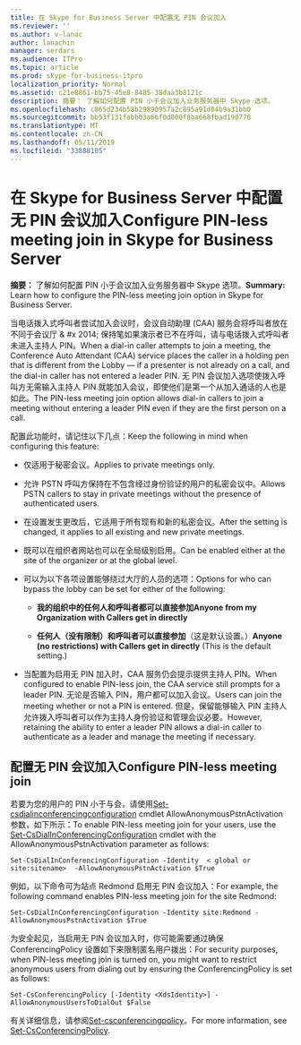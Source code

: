 ```yaml
---
title: 在 Skype for Business Server 中配置无 PIN 会议加入
ms.reviewer: ''
ms.author: v-lanac
author: lanachin
manager: serdars
ms.audience: ITPro
ms.topic: article
ms.prod: skype-for-business-itpro
localization_priority: Normal
ms.assetid: c21e8861-bb75-45e8-8485-38daa3b8121c
description: 摘要： 了解如何配置 PIN 小于会议加入业务服务器中 Skype 选项。
ms.openlocfilehash: c865d234b58b29890957a2c895a91d84b9a31bb0
ms.sourcegitcommit: bb53f131fabb03a66f0d000f8ba668fbad190778
ms.translationtype: MT
ms.contentlocale: zh-CN
ms.lasthandoff: 05/11/2019
ms.locfileid: "33888105"
---
```

# <a name="configure-pin-less-meeting-join-in-skype-for-business-server"></a><span data-ttu-id="59040-103">在 Skype for Business Server 中配置无 PIN 会议加入</span><span class="sxs-lookup"><span data-stu-id="59040-103">Configure PIN-less meeting join in Skype for Business Server</span></span>
 
<span data-ttu-id="59040-104">**摘要：** 了解如何配置 PIN 小于会议加入业务服务器中 Skype 选项。</span><span class="sxs-lookup"><span data-stu-id="59040-104">**Summary:** Learn how to configure the PIN-less meeting join option in Skype for Business Server.</span></span>
  
<span data-ttu-id="59040-105">当电话拨入式呼叫者尝试加入会议时，会议自动助理 (CAA) 服务会将呼叫者放在不同于会议厅 & #x 2014; 保持笔如果演示者已不在呼叫，请与电话拨入式呼叫者未进入主持人 PIN。</span><span class="sxs-lookup"><span data-stu-id="59040-105">When a dial-in caller attempts to join a meeting, the Conference Auto Attendant (CAA) service places the caller in a holding pen that is different from the Lobby &#x2014; if a presenter is not already on a call, and the dial-in caller has not entered a leader PIN.</span></span> <span data-ttu-id="59040-106">无 PIN 会议加入选项使拨入呼叫方无需输入主持人 PIN 就能加入会议，即使他们是第一个从加入通话的人也是如此。</span><span class="sxs-lookup"><span data-stu-id="59040-106">The PIN-less meeting join option allows dial-in callers to join a meeting without entering a leader PIN even if they are the first person on a call.</span></span> 
  
<span data-ttu-id="59040-107">配置此功能时，请记住以下几点：</span><span class="sxs-lookup"><span data-stu-id="59040-107">Keep the following in mind when configuring this feature:</span></span>
  
- <span data-ttu-id="59040-108">仅适用于秘密会议。</span><span class="sxs-lookup"><span data-stu-id="59040-108">Applies to private meetings only.</span></span>
    
- <span data-ttu-id="59040-109">允许 PSTN 呼叫方保持在不包含经过身份验证的用户的私密会议中。</span><span class="sxs-lookup"><span data-stu-id="59040-109">Allows PSTN callers to stay in private meetings without the presence of authenticated users.</span></span>
    
- <span data-ttu-id="59040-110">在设置发生更改后，它适用于所有现有和新的私密会议。</span><span class="sxs-lookup"><span data-stu-id="59040-110">After the setting is changed, it applies to all existing and new private meetings.</span></span>
    
- <span data-ttu-id="59040-111">既可以在组织者网站也可以在全局级别启用。</span><span class="sxs-lookup"><span data-stu-id="59040-111">Can be enabled either at the site of the organizer or at the global level.</span></span>
    
- <span data-ttu-id="59040-112">可以为以下各项设置能够绕过大厅的人员的选项：</span><span class="sxs-lookup"><span data-stu-id="59040-112">Options for who can bypass the lobby can be set for either of the following:</span></span> 
    
  - <span data-ttu-id="59040-113">**我的组织中的任何人和呼叫者都可以直接参加**</span><span class="sxs-lookup"><span data-stu-id="59040-113">**Anyone from my Organization with Callers get in directly**</span></span>
    
  - <span data-ttu-id="59040-114">**任何人（没有限制）和呼叫者可以直接参加**（这是默认设置。）</span><span class="sxs-lookup"><span data-stu-id="59040-114">**Anyone (no restrictions) with Callers get in directly** (This is the default setting.)</span></span>
    
- <span data-ttu-id="59040-115">当配置为启用无 PIN 加入时，CAA 服务仍会提示提供主持人 PIN。</span><span class="sxs-lookup"><span data-stu-id="59040-115">When configured to enable PIN-less join, the CAA service still prompts for a leader PIN.</span></span> <span data-ttu-id="59040-116">无论是否输入 PIN，用户都可以加入会议。</span><span class="sxs-lookup"><span data-stu-id="59040-116">Users can join the meeting whether or not a PIN is entered.</span></span> <span data-ttu-id="59040-117">但是，保留能够输入 PIN 主持人允许拨入呼叫者可以作为主持人身份验证和管理会议必要。</span><span class="sxs-lookup"><span data-stu-id="59040-117">However, retaining the ability to enter a leader PIN allows a dial-in caller to authenticate as a leader and manage the meeting if necessary.</span></span>
    
## <a name="configure-pin-less-meeting-join"></a><span data-ttu-id="59040-118">配置无 PIN 会议加入</span><span class="sxs-lookup"><span data-stu-id="59040-118">Configure PIN-less meeting join</span></span>

<span data-ttu-id="59040-119">若要为您的用户的 PIN 小于与会，请使用[Set-csdialinconferencingconfiguration](https://docs.microsoft.com/powershell/module/skype/set-csdialinconferencingconfiguration?view=skype-ps) cmdlet AllowAnonymousPstnActivation 参数，如下所示：</span><span class="sxs-lookup"><span data-stu-id="59040-119">To enable PIN-less meeting join for your users, use the [Set-CsDialInConferencingConfiguration](https://docs.microsoft.com/powershell/module/skype/set-csdialinconferencingconfiguration?view=skype-ps) cmdlet with the AllowAnonymousPstnActivation parameter as follows:</span></span>
  
```
Set-CsDialInConferencingConfiguration -Identity  < global or site:sitename>  -AllowAnonymousPstnActivation $True
```

<span data-ttu-id="59040-120">例如，以下命令可为站点 Redmond 启用无 PIN 会议加入：</span><span class="sxs-lookup"><span data-stu-id="59040-120">For example, the following command enables PIN-less meeting join for the site Redmond:</span></span>
  
```
Set-CsDialInConferencingConfiguration -Identity site:Redmond -AllowAnonymousPstnActivation $True
```

<span data-ttu-id="59040-121">为安全起见，当启用无 PIN 会议加入时，你可能需要通过确保 ConferencingPolicy 设置如下来限制匿名用户拨出：</span><span class="sxs-lookup"><span data-stu-id="59040-121">For security purposes, when PIN-less meeting join is turned on, you might want to restrict anonymous users from dialing out by ensuring the ConferencingPolicy is set as follows:</span></span>
  
```
Set-CsConferencingPolicy [-Identity <XdsIdentity>] -AllowAnonymousUsersToDialOut $False
```

<span data-ttu-id="59040-122">有关详细信息，请参阅[Set-csconferencingpolicy](https://docs.microsoft.com/powershell/module/skype/set-csconferencingpolicy?view=skype-ps)。</span><span class="sxs-lookup"><span data-stu-id="59040-122">For more information, see [Set-CsConferencingPolicy](https://docs.microsoft.com/powershell/module/skype/set-csconferencingpolicy?view=skype-ps).</span></span>
  

